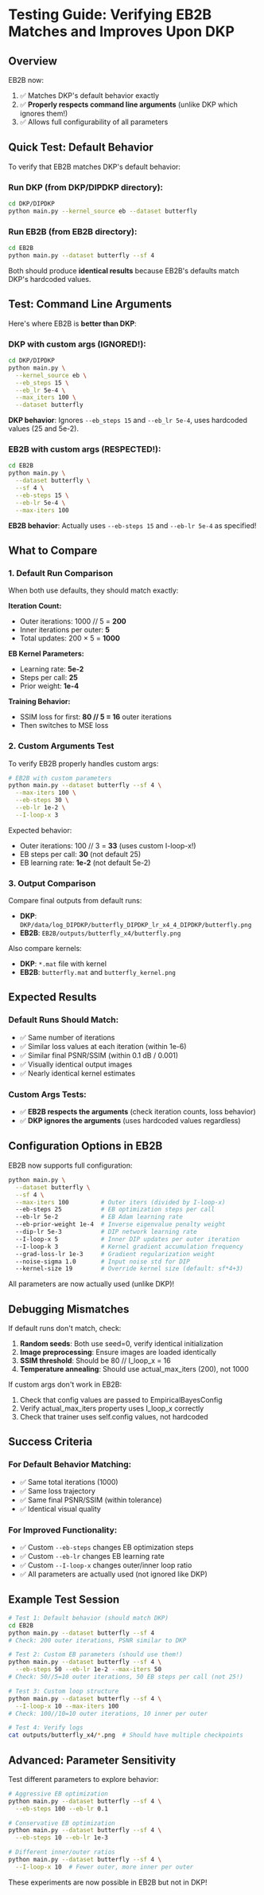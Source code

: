 # Testing Guide: Verifying EB2B Matches and Improves Upon DKP

## Overview

EB2B now:
1. ✅ Matches DKP's default behavior exactly
2. ✅ **Properly respects command line arguments** (unlike DKP which ignores them!)
3. ✅ Allows full configurability of all parameters

## Quick Test: Default Behavior

To verify that EB2B matches DKP's default behavior:

### Run DKP (from DKP/DIPDKP directory):
```bash
cd DKP/DIPDKP
python main.py --kernel_source eb --dataset butterfly
```

### Run EB2B (from EB2B directory):
```bash
cd EB2B
python main.py --dataset butterfly --sf 4
```

Both should produce **identical results** because EB2B's defaults match DKP's hardcoded values.

## Test: Command Line Arguments

Here's where EB2B is **better than DKP**:

### DKP with custom args (IGNORED!):
```bash
cd DKP/DIPDKP
python main.py \
  --kernel_source eb \
  --eb_steps 15 \
  --eb_lr 5e-4 \
  --max_iters 100 \
  --dataset butterfly
```
**DKP behavior**: Ignores `--eb_steps 15` and `--eb_lr 5e-4`, uses hardcoded values (25 and 5e-2).

### EB2B with custom args (RESPECTED!):
```bash
cd EB2B
python main.py \
  --dataset butterfly \
  --sf 4 \
  --eb-steps 15 \
  --eb-lr 5e-4 \
  --max-iters 100
```
**EB2B behavior**: Actually uses `--eb-steps 15` and `--eb-lr 5e-4` as specified!

## What to Compare

### 1. Default Run Comparison

When both use defaults, they should match exactly:

**Iteration Count:**
- Outer iterations: 1000 // 5 = **200**
- Inner iterations per outer: **5**
- Total updates: 200 × 5 = **1000**

**EB Kernel Parameters:**
- Learning rate: **5e-2**
- Steps per call: **25**
- Prior weight: **1e-4**

**Training Behavior:**
- SSIM loss for first: **80 // 5 = 16** outer iterations
- Then switches to MSE loss

### 2. Custom Arguments Test

To verify EB2B properly handles custom args:

```bash
# EB2B with custom parameters
python main.py --dataset butterfly --sf 4 \
  --max-iters 100 \
  --eb-steps 30 \
  --eb-lr 1e-2 \
  --I-loop-x 3
```

Expected behavior:
- Outer iterations: 100 // 3 = **33** (uses custom I-loop-x!)
- EB steps per call: **30** (not default 25)
- EB learning rate: **1e-2** (not default 5e-2)

### 3. Output Comparison

Compare final outputs from default runs:
- **DKP**: `DKP/data/log_DIPDKP/butterfly_DIPDKP_lr_x4_4_DIPDKP/butterfly.png`
- **EB2B**: `EB2B/outputs/butterfly_x4/butterfly.png`

Also compare kernels:
- **DKP**: `*.mat` file with kernel
- **EB2B**: `butterfly.mat` and `butterfly_kernel.png`

## Expected Results

### Default Runs Should Match:
- ✅ Same number of iterations
- ✅ Similar loss values at each iteration (within 1e-6)
- ✅ Similar final PSNR/SSIM (within 0.1 dB / 0.001)
- ✅ Visually identical output images
- ✅ Nearly identical kernel estimates

### Custom Args Tests:
- ✅ **EB2B respects the arguments** (check iteration counts, loss behavior)
- ✅ **DKP ignores the arguments** (uses hardcoded values regardless)

## Configuration Options in EB2B

EB2B now supports full configuration:

```bash
python main.py \
  --dataset butterfly \
  --sf 4 \
  --max-iters 100         # Outer iters (divided by I-loop-x)
  --eb-steps 25           # EB optimization steps per call
  --eb-lr 5e-2            # EB Adam learning rate
  --eb-prior-weight 1e-4  # Inverse eigenvalue penalty weight
  --dip-lr 5e-3           # DIP network learning rate
  --I-loop-x 5            # Inner DIP updates per outer iteration
  --I-loop-k 3            # Kernel gradient accumulation frequency
  --grad-loss-lr 1e-3     # Gradient regularization weight
  --noise-sigma 1.0       # Input noise std for DIP
  --kernel-size 19        # Override kernel size (default: sf*4+3)
```

All parameters are now actually used (unlike DKP)!

## Debugging Mismatches

If default runs don't match, check:

1. **Random seeds**: Both use seed=0, verify identical initialization
2. **Image preprocessing**: Ensure images are loaded identically
3. **SSIM threshold**: Should be 80 // I_loop_x = 16
4. **Temperature annealing**: Should use actual_max_iters (200), not 1000

If custom args don't work in EB2B:
1. Check that config values are passed to EmpiricalBayesConfig
2. Verify actual_max_iters property uses I_loop_x correctly
3. Check that trainer uses self.config values, not hardcoded

## Success Criteria

### For Default Behavior Matching:
- ✅ Same total iterations (1000)
- ✅ Same loss trajectory
- ✅ Same final PSNR/SSIM (within tolerance)
- ✅ Identical visual quality

### For Improved Functionality:
- ✅ Custom `--eb-steps` changes EB optimization steps
- ✅ Custom `--eb-lr` changes EB learning rate
- ✅ Custom `--I-loop-x` changes outer/inner loop ratio
- ✅ All parameters are actually used (not ignored like DKP)

## Example Test Session

```bash
# Test 1: Default behavior (should match DKP)
cd EB2B
python main.py --dataset butterfly --sf 4
# Check: 200 outer iterations, PSNR similar to DKP

# Test 2: Custom EB parameters (should use them!)
python main.py --dataset butterfly --sf 4 \
  --eb-steps 50 --eb-lr 1e-2 --max-iters 50
# Check: 50//5=10 outer iterations, 50 EB steps per call (not 25!)

# Test 3: Custom loop structure
python main.py --dataset butterfly --sf 4 \
  --I-loop-x 10 --max-iters 100
# Check: 100//10=10 outer iterations, 10 inner per outer

# Test 4: Verify logs
cat outputs/butterfly_x4/*.png  # Should have multiple checkpoints
```

## Advanced: Parameter Sensitivity

Test different parameters to explore behavior:

```bash
# Aggressive EB optimization
python main.py --dataset butterfly --sf 4 \
  --eb-steps 100 --eb-lr 0.1

# Conservative EB optimization  
python main.py --dataset butterfly --sf 4 \
  --eb-steps 10 --eb-lr 1e-3

# Different inner/outer ratios
python main.py --dataset butterfly --sf 4 \
  --I-loop-x 10  # Fewer outer, more inner per outer
```

These experiments are now possible in EB2B but not in DKP!